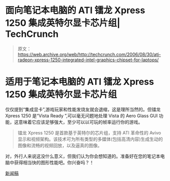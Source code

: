 # 面向笔记本电脑的 ATI 镭龙 Xpress 1250 集成英特尔显卡芯片组| TechCrunch

> 原文：<https://web.archive.org/web/http://techcrunch.com/2006/08/30/ati-radeon-xpress-1250-integrated-intel-graphics-chipset-for-laptops/>

# 适用于笔记本电脑的 ATI 镭龙 Xpress 1250 集成英特尔显卡芯片组

仅仅提到“集成显卡”,游戏玩家和性能发烧友就会退缩，这是理所当然的。但镭龙 Xpress 1250 是“Vista Ready ”,可以毫无问题地处理 Vista 的 Aero Glass GUI 功能，这意味着它应该足够强大，至少可以以可玩的帧率运行你的游戏。

> 镭龙 Xpress 1250 是首款基于英特尔的芯片组，支持 ATI 革命性的 Avivo 显示和视频架构。该技术可为所有类型的多媒体(包括高清内容)生成生动的图像和流畅的视频回放，以及逼真的图像。

对，外行人来说这没什么意义，但我们认为你会想知道的。准备好在您的笔记本电脑中获得相当快的图形性能吧。你兴奋吗？！

[新闻稿](https://web.archive.org/web/20130627211916/http://www.marketwire.com/mw/release_html_b1?release_id=158346)